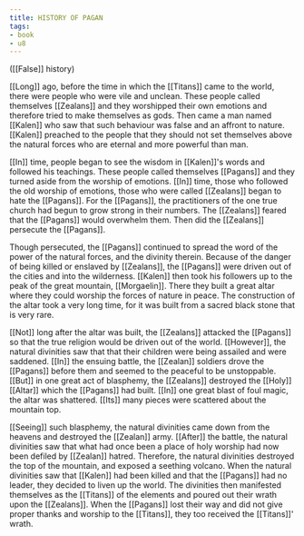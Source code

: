 ```yaml
---
title: HISTORY OF PAGAN
tags:
- book
- u8
---
```


([[False]] history)  
  
[[Long]] ago, before the time in which the [[Titans]] came to the world, there were people who were vile and unclean. These people called themselves [[Zealans]] and they worshipped their own emotions and therefore tried to make themselves as gods. Then came a man named [[Kalen]] who saw that such behaviour was false and an affront to nature. [[Kalen]] preached to the people that they should not set themselves above the natural forces who are eternal and more powerful than man.  
  
[[In]] time, people began to see the wisdom in [[Kalen]]'s words and followed his teachings. These people called themselves [[Pagans]] and they turned aside from the worship of emotions. [[In]] time, those who followed the old worship of emotions, those who were called [[Zealans]] began to hate the [[Pagans]]. For the [[Pagans]], the practitioners of the one true church had begun to grow strong in their numbers. The [[Zealans]] feared that the [[Pagans]] would overwhelm them. Then did the [[Zealans]] persecute the [[Pagans]].  
  
Though persecuted, the [[Pagans]] continued to spread the word of the power of the natural forces, and the divinity therein. Because of the danger of being killed or enslaved by [[Zealans]], the [[Pagans]] were driven out of the cities and into the wilderness. [[Kalen]] then took his followers up to the peak of the great mountain, [[Morgaelin]]. There they built a great altar where they could worship the forces of nature in peace. The construction of the altar took a very long time, for it was built from a sacred black stone that is very rare.  
  
[[Not]] long after the altar was built, the [[Zealans]] attacked the [[Pagans]] so that the true religion would be driven out of the world. [[However]], the natural divinities saw that that their children were being assailed and were saddened. [[In]] the ensuing battle, the [[Zealan]] soldiers drove the [[Pagans]] before them and seemed to the peaceful to be unstoppable. [[But]] in one great act of blasphemy, the [[Zealans]] destroyed the [[Holy]] [[Altar]] which the [[Pagans]] had built. [[In]] one great blast of foul magic, the altar was shattered. [[Its]] many pieces were scattered about the mountain top.  
  
[[Seeing]] such blasphemy, the natural divinities came down from the heavens and destroyed the [[Zealan]] army. [[After]] the battle, the natural divinities saw that what had once been a place of holy worship had now been defiled by [[Zealan]] hatred. Therefore, the natural divinities destroyed the top of the mountain, and exposed a seething volcano. When the natural divinities saw that [[Kalen]] had been killed and that the [[Pagans]] had no leader, they decided to liven up the world. The divinities then manifested themselves as the [[Titans]] of the elements and poured out their wrath upon the [[Zealans]]. When the [[Pagans]] lost their way and did not give proper thanks and worship to the [[Titans]], they too received the [[Titans]]' wrath. 